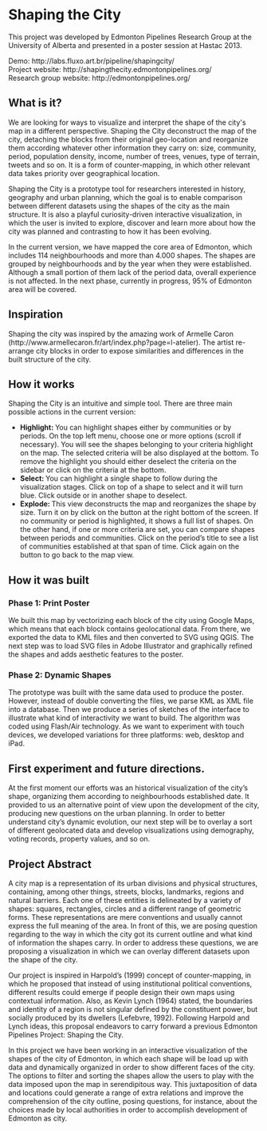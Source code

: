 <h1>Shaping the City</h1>

<p>This project was developed by Edmonton Pipelines Research Group at the University of Alberta and presented in a poster session at Hastac 2013.</p>
<p>Demo: http://labs.fluxo.art.br/pipeline/shapingcity/
<br />Project website: http://shapingthecity.edmontonpipelines.org/
<br />Research group website: http://edmontonpipelines.org/</p>


<h2>What is it?</h2>
<p>We are looking for ways to visualize and interpret the shape of the city's map in a different perspective. Shaping the City deconstruct the map of the city, detaching the blocks from their original geo-location and reorganize them according whatever other information they carry on: size, community, period, population density, income, number of trees, venues, type of terrain, tweets and so on. It is a form of counter-mapping, in which other relevant data takes priority over geographical location.</p>
<p>Shaping the City is a prototype tool for researchers interested in history, geography and urban planning, which the goal is to enable comparison between different datasets using the shapes of the city as the main structure. It is also a playful curiosity-driven interactive visualization, in which the user is invited to explore, discover and learn more about how the city was planned and contrasting to how it has been evolving.</p>
<p>In the current version, we have mapped the core area of Edmonton, which includes 114 neighbourhoods and more than 4.000 shapes. The shapes are grouped by neighbourhoods and by the year when they were established. Although a small portion of them lack of the period data, overall experience is not affected. In the next phase, currently in progress, 95% of Edmonton area will be covered.</p>

<h2>Inspiration</h2>
<p>Shaping the city was inspired by the amazing work of Armelle Caron (http://www.armellecaron.fr/art/index.php?page=l-atelier). The artist re-arrange city blocks in order to expose similarities and differences in the built structure of the city.</p>

<h2>How it works</h2>
<p>Shaping the City is an intuitive and simple tool. There are three main possible actions in the current version:</p>
<ul>
<li><b>Highlight: </b>
You can highlight shapes either by communities or by periods. On the top left menu, choose one or more options (scroll if necessary). You will see the shapes belonging to your criteria highlight on the map. The selected criteria will be also displayed at the bottom. To remove the highlight you should either deselect the criteria on the sidebar or click on the criteria at the bottom.
</li>
<li><b>Select: </b>
You can highlight a single shape to follow during the visualization stages. Click on top of a shape to select and it will turn blue. Click outside or in another shape to deselect.
</li>
<li><b>Explode: </b>
This view deconstructs the map and reorganizes the shape by size. Turn it on by click on the button at the right bottom of the screen. If no community or period is highlighted, it shows a full list of shapes. On the other hand, if one or more criteria are set, you can compare shapes between periods and communities. Click on the period’s title to see a list of communities established at that span of time. Click again on the button to go back to the map view.
</li>
</ul>

<h2>How it was built</h2>
<h3>Phase 1: Print Poster</h3>
<p>We built this map by vectorizing each block of the city using Google Maps, which means that each block contains geolocational data. From there, we exported the data to KML files and then converted to SVG using QGIS. The next step was to load SVG files in Adobe Illustrator and graphically refined the shapes and adds aesthetic features to the poster.</p>
<h3>Phase 2: Dynamic Shapes</h3>
<p>The prototype was built with the same data used to produce the poster. However, instead of double converting the files, we parse KML as XML file into a database. Then we produce a series of sketches of the interface to illustrate what kind of interactivity we want to build. The algorithm was coded using Flash/Air technology. As we want to experiment with touch devices, we developed variations for three platforms: web, desktop and iPad.</p>

<h2>First experiment and future directions.</h2>
<p>At the first moment our efforts was an historical visualization of the city’s shape, organizing them according to neighbourhoods established date. It provided to us an alternative point of view upon the development of the city, producing new questions on the urban planning. In order to better understand city’s dynamic evolution, our next step will be to overlay a sort of different geolocated data and develop visualizations using demography, voting records, property values, and so on.</p>

<h2>Project Abstract</h2>

<p>A city map is a representation of its urban divisions and physical structures, containing, among other things, streets, blocks, landmarks, regions and natural barriers. Each one of these entities is delineated by a variety of shapes: squares, rectangles, circles and a different range of geometric forms. These representations are mere conventions and usually cannot express the full meaning of the area. In front of this, we are posing question regarding to the way in which the city got its current outline and what kind of information the shapes carry. In order to address these questions, we are proposing a visualization in which we can overlay different datasets upon the shape of the city.</p>
<p>Our project is inspired in Harpold’s (1999) concept of counter-mapping, in which he proposed that instead of using institutional political conventions, different results could emerge if people design their own maps using contextual information. Also, as Kevin Lynch (1964) stated, the boundaries and identity of a region is not singular defined by the constituent power, but socially produced by its dwellers (Lefebvre, 1992). Following Harpold and Lynch ideas, this proposal endeavors to carry forward a previous Edmonton Pipelines Project: Shaping the City.</p>
<p>In this project we have been working in an interactive visualization of the shapes of the city of Edmonton, in which each shape will be load up with data and dynamically organized in order to show different faces of the city. The options to filter and sorting the shapes allow the users to play with the data imposed upon the map in serendipitous way. This juxtaposition of data and locations could generate a range of extra relations and improve the comprehension of the city outline, posing questions, for instance, about the choices made by local authorities in order to accomplish development of Edmonton as city.</p>
